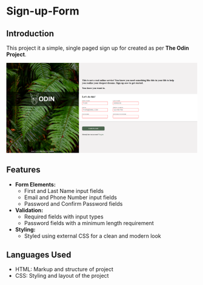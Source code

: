 # Sign-up-Form

## Introduction

This project it a simple, single paged sign up for created as per **The Odin Project**.

![Screenshot of page](/img/image.png)

## Features

- **Form Elements:**
    - First and Last Name input fields
    - Email and Phone Number input fields
    - Password and Confirm Password fields 
- **Validation:**
    - Required fields with input types
    - Password fields with a minimum length requirement
- **Styling:**
    - Styled using external CSS for a clean and modern look

## Languages Used 

- HTML: Markup and structure of project
- CSS: Styling and layout of the project
